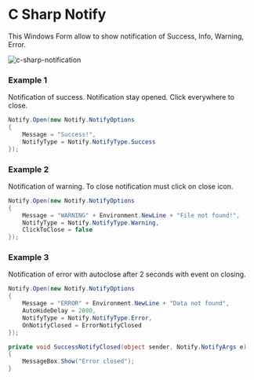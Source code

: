 # C Sharp Notify

This Windows Form allow to show notification of Success, Info, Warning, Error.

![c-sharp-notification](https://github.com/pasqualeambrosio/C-Sharp-Notify/blob/main/c-sharp-notification.png)


### Example 1
Notification of success.
Notification stay opened.
Click everywhere to close.

```csharp
Notify.Open(new Notify.NotifyOptions
{
	Message = "Success!",
	NotifyType = Notify.NotifyType.Success
});
```

### Example 2
Notification of warning.
To close notification must click on close icon.

```csharp
Notify.Open(new Notify.NotifyOptions
{
	Message = "WARNING" + Environment.NewLine + "File not found!",
	NotifyType = Notify.NotifyType.Warning,
	ClickToClose = false
});
```

### Example 3
Notification of error with autoclose after 2 seconds with event on closing.

```csharp
Notify.Open(new Notify.NotifyOptions
{
	Message = "ERROR" + Environment.NewLine + "Data not found",
	AutoHideDelay = 2000,
	NotifyType = Notify.NotifyType.Error,
	OnNotifyClosed = ErrorNotifyClosed
});

private void SuccessNotifyClosed(object sender, Notify.NotifyArgs e)
{
	MessageBox.Show("Error closed");
}
```
